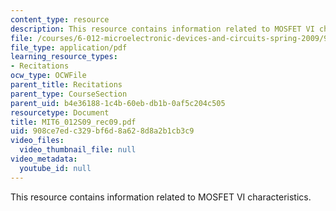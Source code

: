 ```yaml
---
content_type: resource
description: This resource contains information related to MOSFET VI characteristics.
file: /courses/6-012-microelectronic-devices-and-circuits-spring-2009/908ce7edc329bf6d8a628d8a2b1cb3c9_MIT6_012S09_rec09.pdf
file_type: application/pdf
learning_resource_types:
- Recitations
ocw_type: OCWFile
parent_title: Recitations
parent_type: CourseSection
parent_uid: b4e36188-1c4b-60eb-db1b-0af5c204c505
resourcetype: Document
title: MIT6_012S09_rec09.pdf
uid: 908ce7ed-c329-bf6d-8a62-8d8a2b1cb3c9
video_files:
  video_thumbnail_file: null
video_metadata:
  youtube_id: null
---
```

This resource contains information related to MOSFET VI characteristics.

